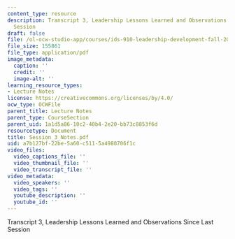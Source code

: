 ```yaml
---
content_type: resource
description: Transcript 3, Leadership Lessons Learned and Observations Since Last
  Session
draft: false
file: /ol-ocw-studio-app/courses/ids-910-leadership-development-fall-2002/a7b127bf22be5a60c5115a4980706f1c_Session3Notestransnov152002.pdf
file_size: 155861
file_type: application/pdf
image_metadata:
  caption: ''
  credit: ''
  image-alt: ''
learning_resource_types:
- Lecture Notes
license: https://creativecommons.org/licenses/by/4.0/
ocw_type: OCWFile
parent_title: Lecture Notes
parent_type: CourseSection
parent_uid: 1a1d5a86-10c2-40b4-2e20-bb73c8853f6d
resourcetype: Document
title: Session_3_Notes.pdf
uid: a7b127bf-22be-5a60-c511-5a4980706f1c
video_files:
  video_captions_file: ''
  video_thumbnail_file: ''
  video_transcript_file: ''
video_metadata:
  video_speakers: ''
  video_tags: ''
  youtube_description: ''
  youtube_id: ''
---
```

Transcript 3, Leadership Lessons Learned and Observations Since Last Session